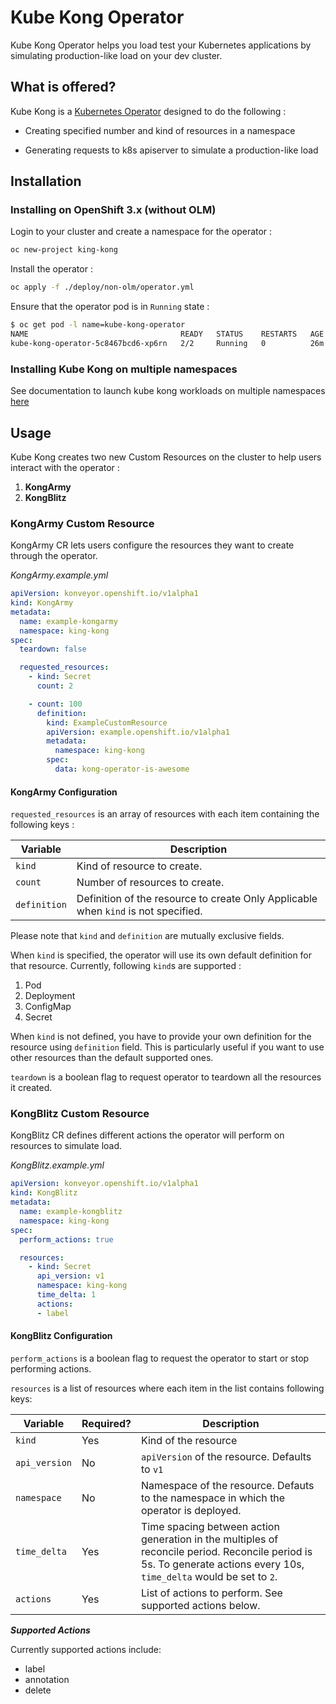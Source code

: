 # Kube Kong Operator

Kube Kong Operator helps you load test your Kubernetes applications by simulating production-like load on your dev cluster.

## What is offered?

Kube Kong is a [Kubernetes Operator](https://www.redhat.com/en/topics/containers/what-is-a-kubernetes-operator) designed to do the following :

* Creating specified number and kind of resources in a namespace

* Generating requests to k8s apiserver to simulate a production-like load

## Installation

### Installing on OpenShift 3.x (without OLM)

Login to your cluster and create a namespace for the operator :

```sh
oc new-project king-kong
```

Install the operator :

```sh
oc apply -f ./deploy/non-olm/operator.yml
```

Ensure that the operator pod is in `Running` state :

```sh
$ oc get pod -l name=kube-kong-operator 
NAME                                  READY   STATUS    RESTARTS   AGE
kube-kong-operator-5c8467bcd6-xp6rn   2/2     Running   0          26m
```

### Installing Kube Kong on multiple namespaces

See documentation to launch kube kong workloads on multiple namespaces [here](tools)

## Usage

Kube Kong creates two new Custom Resources on the cluster to help users interact with the operator :

1. __KongArmy__
2. __KongBlitz__

### KongArmy Custom Resource

KongArmy CR lets users configure the resources they want to create through the operator. 

_KongArmy.example.yml_

```yml
apiVersion: konveyor.openshift.io/v1alpha1
kind: KongArmy
metadata:
  name: example-kongarmy
  namespace: king-kong
spec:
  teardown: false

  requested_resources:
    - kind: Secret
      count: 2

    - count: 100
      definition: 
        kind: ExampleCustomResource
        apiVersion: example.openshift.io/v1alpha1	
        metadata:
          namespace: king-kong
        spec:
          data: kong-operator-is-awesome
```
#### KongArmy Configuration

`requested_resources` is an array of resources with each item containing the following keys :

| Variable     	| Description                                                                         	|
|--------------	|-------------------------------------------------------------------------------------	|
| `kind`       	| Kind of resource to create.                                                         	|
| `count`      	| Number of resources to create.                                                      	|
| `definition` 	| Definition of the resource to create Only Applicable when `kind` is not  specified. 	|

Please note that `kind` and `definition` are mutually exclusive fields. 

When `kind` is specified, the operator will use its own default definition for that resource. Currently, following `kind`s are supported :
1. Pod
2. Deployment
3. ConfigMap
4. Secret

When `kind` is not defined, you have to provide your own definition for the resource using `definition` field. This is particularly useful if you want to use other resources than the default supported ones.


`teardown` is a boolean flag to request operator to teardown all the resources it created. 

### KongBlitz Custom Resource

KongBlitz CR defines different actions the operator will perform on resources to simulate load.

_KongBlitz.example.yml_

```yml
apiVersion: konveyor.openshift.io/v1alpha1
kind: KongBlitz
metadata:
  name: example-kongblitz
  namespace: king-kong
spec:
  perform_actions: true

  resources:
    - kind: Secret
      api_version: v1
      namespace: king-kong
      time_delta: 1
      actions:
      - label
```

#### KongBlitz Configuration

`perform_actions` is a boolean flag to request the operator to start or stop performing actions.

`resources` is a list of resources where each item in the list contains following keys:

| Variable      	| Required? 	| Description                                                                                                                                                           	|
|---------------	|-----------	|-----------------------------------------------------------------------------------------------------------------------------------------------------------------------	|
| `kind`        	| Yes       	| Kind of the resource                                                                                                                                                  	|
| `api_version` 	| No        	| `apiVersion` of the resource. Defaults to `v1`                                                                                                                        	|
| `namespace`   	| No        	| Namespace of the resource. Defauts to the namespace in which the operator is deployed.                                                                                	|
| `time_delta`  	| Yes       	| Time spacing between action generation in the multiples of reconcile period. Reconcile period is 5s. To generate actions every 10s, `time_delta` would be set to `2`. 	|
| `actions`     	| Yes       	| List of actions to perform. See supported actions below. 

___Supported Actions___

Currently supported actions include:
* label
* annotation
* delete
